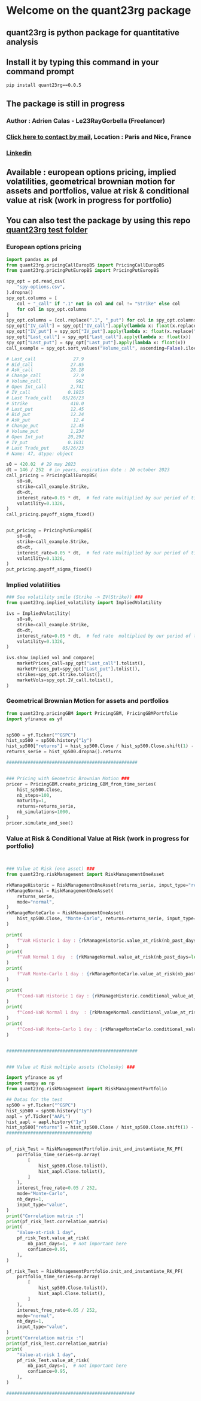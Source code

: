 # Welcome on the quant23rg package

## quant23rg is python package for quantitative analysis

## Install it by typing this command in your command prompt 

```
pip install quant23rg==0.0.5
```

## The package is still in progress

### Author : Adrien Calas - Le23RayGorbella (Freelancer)

### [Click here to contact by mail](mailto:le23rg@icloud.com?subject=[From%20quant23rg%20package]), Location : Paris and Nice, France

### [Linkedin](https://www.linkedin.com/in/adrien-calas-881132151/)

## Available : european options pricing, implied volatilities, geometrical brownian motion for assets and portfolios, value at risk & conditional value at risk (work in progress for portfolio)

## You can also test the package by using this repo [quant23rg test folder](https://github.com/leRayGorbella/quant23rg_test_folder)

### European options pricing

```python
import pandas as pd
from quant23rg.pricingCallEuropBS import PricingCallEuropBS
from quant23rg.pricingPutEuropBS import PricingPutEuropBS

spy_opt = pd.read_csv(
    "spy-options.csv",
).dropna()
spy_opt.columns = [
    col + "_call" if ".1" not in col and col != "Strike" else col
    for col in spy_opt.columns
]
spy_opt.columns = [col.replace(".1", "_put") for col in spy_opt.columns]
spy_opt["IV_call"] = spy_opt["IV_call"].apply(lambda x: float(x.replace("%", "")) / 100)
spy_opt["IV_put"] = spy_opt["IV_put"].apply(lambda x: float(x.replace("%", "")) / 100)
spy_opt["Last_call"] = spy_opt["Last_call"].apply(lambda x: float(x))
spy_opt["Last_put"] = spy_opt["Last_put"].apply(lambda x: float(x))
call_example = spy_opt.sort_values("Volume_call", ascending=False).iloc[0]

# Last_call              27.9
# Bid_call              27.85
# Ask_call              28.18
# Change_call            27.9
# Volume_call             962
# Open Int_call         2,741
# IV_call              0.1815
# Last Trade_call    05/26/23
# Strike                410.0
# Last_put              12.45
# Bid_put               12.24
# Ask_put                12.4
# Change_put            12.45
# Volume_put            1,234
# Open Int_put         20,292
# IV_put               0.1831
# Last Trade_put     05/26/23
# Name: 47, dtype: object

s0 = 420.02  # 29 may 2023
dt = 146 / 252  # in years, expiration date : 20 october 2023
call_pricing = PricingCallEuropBS(
    s0=s0,
    strike=call_example.Strike,
    dt=dt,
    interest_rate=0.05 * dt,  # fed rate multiplied by our period of time
    volatility=0.1326,
)
call_pricing.payoff_sigma_fixed()


put_pricing = PricingPutEuropBS(
    s0=s0,
    strike=call_example.Strike,
    dt=dt,
    interest_rate=0.05 * dt,  # fed rate multiplied by our period of time
    volatility=0.1326,
)
put_pricing.payoff_sigma_fixed()

```

### Implied volatilities

```python
### See volatility smile (Strike -> IV(Strike)) ###
from quant23rg.implied_volatility import ImpliedVolatility

ivs = ImpliedVolatility(
    s0=s0,
    strike=call_example.Strike,
    dt=dt,
    interest_rate=0.05 * dt,  # fed rate  multiplied by our period of time
    volatility=0.1326,
)

ivs.show_implied_vol_and_compare(
    marketPrices_call=spy_opt["Last_call"].tolist(),
    marketPrices_put=spy_opt["Last_put"].tolist(),
    strikes=spy_opt.Strike.tolist(),
    marketVols=spy_opt.IV_call.tolist(),
)


```

### Geometrical Brownian Motion for assets and portfolios

```python
from quant23rg.pricingGBM import PricingGBM, PricingGBMPortfolio
import yfinance as yf


sp500 = yf.Ticker("^GSPC")
hist_sp500 = sp500.history("1y")
hist_sp500["returns"] = hist_sp500.Close / hist_sp500.Close.shift(1) - 1
returns_serie = hist_sp500.dropna().returns

#################################################


### Pricing with Geometric Brownian Motion ###
pricer = PricingGBM.create_pricing_GBM_from_time_series(
    hist_sp500.Close,
    nb_steps=100,
    maturity=1,
    returns=returns_serie,
    nb_simulations=1000,
)
pricer.simulate_and_see()
```

### Value at Risk & Conditional Value at Risk (work in progress for portfolio)

```python


### Value at Risk (one asset) ###
from quant23rg.riskManagement import RiskManagementOneAsset

rkManageHistoric = RiskManagementOneAsset(returns_serie, input_type="returns")
rkManageNormal = RiskManagementOneAsset(
    returns_serie,
    mode="normal",
)
rkManageMonteCarlo = RiskManagementOneAsset(
    hist_sp500.Close, "Monte-Carlo", returns=returns_serie, input_type="value"
)

print(
    f"VaR Historic 1 day : {rkManageHistoric.value_at_risk(nb_past_days=len(returns_serie),confiance=.95, nb_days=1 )}"
)
print(
    f"VaR Normal 1 day  : {rkManageNormal.value_at_risk(nb_past_days=len(returns_serie),confiance=.95, nb_days=1 )}"
)
print(
    f"VaR Monte-Carlo 1 day : {rkManageMonteCarlo.value_at_risk(nb_past_days=len(returns_serie),confiance=.95, nb_days=1 )}"
)

print(
    f"Cond-VaR Historic 1 day : {rkManageHistoric.conditional_value_at_risk(nb_past_days=len(returns_serie),confiance=.95, nb_days=1 )}"
)
print(
    f"Cond-VaR Normal 1 day  : {rkManageNormal.conditional_value_at_risk(nb_past_days=len(returns_serie),confiance=.95, nb_days=1 )}"
)
print(
    f"Cond-VaR Monte-Carlo 1 day : {rkManageMonteCarlo.conditional_value_at_risk(nb_past_days=len(returns_serie),confiance=.95, nb_days=1 )}"
)


#################################################


### Value at Risk multiple assets (Cholesky) ###

import yfinance as yf
import numpy as np
from quant23rg.riskManagement import RiskManagementPortfolio

## Datas for the test
sp500 = yf.Ticker("^GSPC")
hist_sp500 = sp500.history("1y")
aapl = yf.Ticker("AAPL")
hist_aapl = aapl.history("1y")
hist_sp500["returns"] = hist_sp500.Close / hist_sp500.Close.shift(1) - 1
###############################@


pf_risk_Test = RiskManagementPortfolio.init_and_instantiate_RK_PF(
    portfolio_time_series=np.array(
        [
            hist_sp500.Close.tolist(),
            hist_aapl.Close.tolist(),
        ]
    ),
    interest_free_rate=0.05 / 252,
    mode="Monte-Carlo",
    nb_days=1,
    input_type="value",
)
print("Correlation matrix :")
print(pf_risk_Test.correlation_matrix)
print(
    "Value-at-risk 1 day",
    pf_risk_Test.value_at_risk(
        nb_past_days=1,  # not important here
        confiance=0.95,
    ),
)

pf_risk_Test = RiskManagementPortfolio.init_and_instantiate_RK_PF(
    portfolio_time_series=np.array(
        [
            hist_sp500.Close.tolist(),
            hist_aapl.Close.tolist(),
        ]
    ),
    interest_free_rate=0.05 / 252,
    mode="normal",
    nb_days=1,
    input_type="value",
)
print("Correlation matrix :")
print(pf_risk_Test.correlation_matrix)
print(
    "Value-at-risk 1 day",
    pf_risk_Test.value_at_risk(
        nb_past_days=1,  # not important here
        confiance=0.95,
    ),
)

################################################
```
